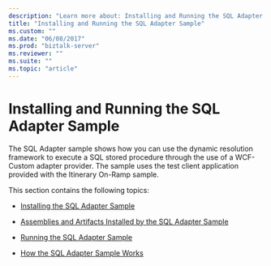 ```yaml
---
description: "Learn more about: Installing and Running the SQL Adapter Sample"
title: "Installing and Running the SQL Adapter Sample"
ms.custom: ""
ms.date: "06/08/2017"
ms.prod: "biztalk-server"
ms.reviewer: ""
ms.suite: ""
ms.topic: "article"
---
```

# Installing and Running the SQL Adapter Sample
The SQL Adapter sample shows how you can use the dynamic resolution framework to execute a SQL stored procedure through the use of a WCF-Custom adapter provider. The sample uses the test client application provided with the Itinerary On-Ramp sample.  
  
 This section contains the following topics:  
  
-   [Installing the SQL Adapter Sample](../esb-toolkit/installing-the-sql-adapter-sample.md)  
  
-   [Assemblies and Artifacts Installed by the SQL Adapter Sample](../esb-toolkit/assemblies-and-artifacts-installed-by-the-sql-adapter-sample.md)  
  
-   [Running the SQL Adapter Sample](../esb-toolkit/running-the-sql-adapter-sample.md)  
  
-   [How the SQL Adapter Sample Works](../esb-toolkit/how-the-sql-adapter-sample-works.md)
